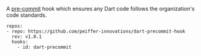 A [pre-commit](http://pre-commit.com/) hook which ensures any Dart code follows the organization's code standards.

```
repos:
- repo: https://github.com/peiffer-innovations/dart-precommit-hook
  rev: v1.0.1
  hooks:
    - id: dart-precommit
```

